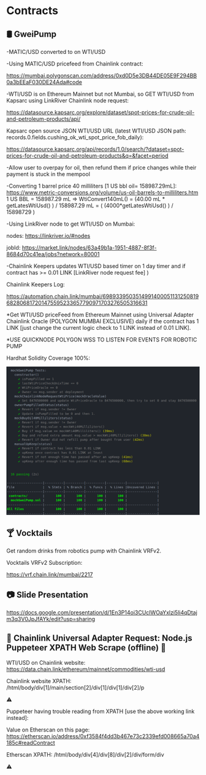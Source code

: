 # Contracts

## :oil_drum: GweiPump

  -MATIC/USD converted to on WTI/USD

  -Using MATIC/USD pricefeed from Chainlink contract:

  https://mumbai.polygonscan.com/address/0xd0D5e3DB44DE05E9F294BB0a3bEEaF030DE24Ada#code

  -WTI/USD is on Ethereum Mainnet but not Mumbai, so GET WTI/USD from Kapsarc using LinkRiver Chainlink node request:

  https://datasource.kapsarc.org/explore/dataset/spot-prices-for-crude-oil-and-petroleum-products/api/

  Kapsarc open source JSON WTI/USD URL (latest WTI/USD JSON path: records.0.fields.cushing_ok_wti_spot_price_fob_daily):

  https://datasource.kapsarc.org/api/records/1.0/search/?dataset=spot-prices-for-crude-oil-and-petroleum-products&q=&facet=period

  -Allow user to overpay for oil, then refund them if price changes while their payment is stuck in the mempool

  -Converting 1 barrel price 40 milliliters [1 US bbl oil= 158987.29mL]:
  https://www.metric-conversions.org/volume/us-oil-barrels-to-milliliters.htm
  1 US BBL = 158987.29 mL =>
  WtiConvert140mL() = (40.00 mL * getLatesWtiUsd() ) / 158987.29 mL = ( (4000*getLatesWtiUsd() ) / 15898729 )

  -Using LinkRiver node to get WTI/USD on Mumbai:

  nodes: https://linkriver.io/#nodes

  jobId: https://market.link/nodes/63a49b1a-1951-4887-8f3f-8684d70c41ea/jobs?network=80001

  -Chainlink Keepers updates WTI/USD based timer on 1 day timer
  and if contract has >= 0.01 LINK [LinkRiver node request fee] )

  Chainlink Keepers Log:

  https://automation.chain.link/mumbai/6989339503514991400051131250819682806817201475595233657790971703276505316631

  *Get WTI/USD priceFeed from Ethereum Mainnet using Universal Adapter Chainlink Oracle (POLYGON MUMBAI EXCLUSIVE) daily if the contract has 1
  LINK [just change the current logic check to 1 LINK instead of 0.01 LINK].

  *USE QUICKNODE POLYGON WSS TO LISTEN FOR EVENTS FOR ROBOTIC PUMP

Hardhat Solidity Coverage 100%:

<img src="https://github.com/GweiPump/contracts/blob/main/tests/unit/testOutput.png" alt="Test"/>


## :cocktail: Vocktails

  Get random drinks from robotics pump with Chainlink VRFv2.

  Vocktails VRFv2 Subscription:

  https://vrf.chain.link/mumbai/2217

## :camera: Slide Presentation

https://docs.google.com/presentation/d/1En3P14oi3CUcIWOaYxlzi5li4qDtajm3q3V0JpJfAYk/edit?usp=sharing

## :red_circle: Chainlink Universal Adapter Request: Node.js Puppeteer XPATH Web Scrape (offline) :red_circle:

  WTI/USD on Chainlink website: https://data.chain.link/ethereum/mainnet/commodities/wti-usd

  Chainlink website XPATH:
  /html/body/div[1]/main/section[2]/div[1]/div[1]/div[2]/p

  :warning:

  Puppeteer having trouble reading from XPATH [use the above working link instead]:

  Value on Etherscan on this page:
  https://etherscan.io/address/0xf3584f4dd3b467e73c2339efd008665a70a4185c#readContract

  Etherscan XPATH:
  /html/body/div[4]/div[8]/div[2]/div/form/div

  :warning:
